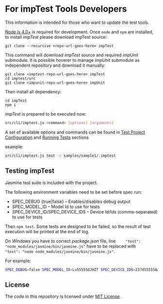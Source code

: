 # For impTest Tools Developers

This information is intended for those who want to update the test tools.

[Node.js 4.0+](https://nodejs.org/en/) is required for development.
Once `node` and `npm` are installed, to install *impTest* please download impTest source:
```
git clone --recursive <repo-url-goes-here> impTest
```

This command will download *impTest* source and required *impUnit* submodule. It is possible hoverer to manage *impUnit* submodule as independent repository and download it manually:

```
git clone <imptest-repo-url-goes-here> impTest
cd imptest/src
git clone <impunit-repo-url-goes-here> impUnit
```

Then install all dependency:

```
cd impTest
npm i
```

*impTest* is prepared to be executed now:

```bash
src/cli/imptest.js <command> [options] [arguments]
```

A set of available options and commands can be found in [Test Project Configuration](../README.md#test-project-configuration)
and [Running Tests](../README.md#running-tests) sections

example:

```bash
src/cli/imptest.js test -c samples/sample1/.imptest
```

## Testing impTest

Jasmine test suite is included with the project.

The following environment variables need to be set before spec run: 

- SPEC_DEBUG {true|false} – Enables/disables debug output
- SPEC_MODEL_ID – Model Id to use for tests
- SPEC_DEVICE_ID/SPEC_DEVICE_IDS – Device Id/Ids (comma-separated) to use for tests

Then `npm test`. Some tests are designed to be failed, so the result of test execution will be printed at the end of log.

On *Windows* you have to correct _package.json_ file, line `    "test": "node_modules/jasmine/bin/jasmine.js"` have to be replaced with `    "test": "node node_modules/jasmine/bin/jasmine.js"`.

For example:

```bash
SPEC_DEBUG=false SPEC_MODEL_ID=Lu55555OJHZT SPEC_DEVICE_IDS=237d555558a609ee npm test
```

## License

The code in this repository is licensed under [MIT License](../LICENSE).

